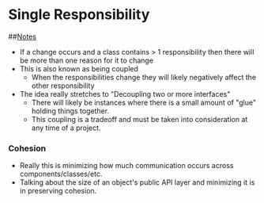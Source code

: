 # Single Responsibility

##[Notes][1]

* If a change occurs and a class contains > 1 responsibility then there
will be more than one reason for it to change
* This is also known as being coupled
  * When the responsibilities change they will likely negatively affect
  the other responsibility
* The idea really stretches to "Decoupling two or more interfaces"
  * There will likely be instances where there is a small amount of
  "glue" holding things together. 
  * This coupling is a tradeoff and must be taken into consideration at any time of a project.

### Cohesion

* Really this is minimizing how much communication occurs across components/classes/etc.
* Talking about the size of an object's public API layer and minimizing it is in preserving cohesion.

[1]: http://www.objectmentor.com/resources/articles/srp.pdf

